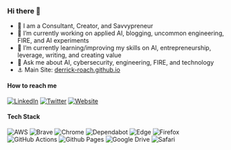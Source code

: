 ### Hi there 👋

<!--
**derrick-roach/derrick-roach** is a ✨ _special_ ✨ repository because its `README.md` (this file) appears on your GitHub profile.

Here are some ideas to get you started:

- 🔭 I’m currently working on ...
- 🌱 I’m currently learning ...
- 👯 I’m looking to collaborate on ...
- 🤔 I’m looking for help with ...
- 💬 Ask me about ...
- 📫 How to reach me: ...
- 😄 Pronouns: ...
- ⚡ Fun fact: ...
-->


- 💼 I am a Consultant, Creator, and Savvypreneur
- 🔭 I’m currently working on applied AI, blogging, uncommon engineering, FIRE, and AI experiments
- 🌱 I’m currently learning/improving my skills on AI, entrepreneurship, leverage, writing, and creating value
- 💬 Ask me about AI, cybersecurity, engineering, FIRE, and technology
- ⚓ Main Site: [derrick-roach.github.io](https://derrick-roach.github.io)


#### How to reach me

[![LinkedIn](https://img.shields.io/badge/linkedin-%230077B5.svg?style=for-the-badge&logo=linkedin&logoColor=white)](https://www.linkedin.com/in/drrckrch/)
[![Twitter](https://img.shields.io/badge/Twitter-%231DA1F2.svg?style=for-the-badge&logo=Twitter&logoColor=white)](https://twitter.com/DerrickRoach)
[![Website](https://img.shields.io/badge/-WEBSITE-0077B5?style=for-the-badge&logo=jekyll&logoColor=white)](https://derrick-roach.github.io)


#### Tech Stack

<!-- https://github.com/Ileriayo/markdown-badges -->
![AWS](https://img.shields.io/badge/AWS-%23FF9900.svg?style=for-the-badge&logo=amazon-aws&logoColor=white)
![Brave](https://img.shields.io/badge/Brave-FB542B?style=for-the-badge&logo=Brave&logoColor=white)
![Chrome](https://img.shields.io/badge/Google%20Chrome-4285F4?style=for-the-badge&logo=GoogleChrome&logoColor=white)
![Dependabot](https://img.shields.io/badge/dependabot-025E8C?style=for-the-badge&logo=dependabot&logoColor=white)
![Edge](https://img.shields.io/badge/Edge-0078D7?style=for-the-badge&logo=Microsoft-edge&logoColor=white)
![Firefox](https://img.shields.io/badge/Firefox-FF7139?style=for-the-badge&logo=Firefox-Browser&logoColor=white)
![GitHub Actions](https://img.shields.io/badge/github%20actions-%232671E5.svg?style=for-the-badge&logo=githubactions&logoColor=white)
![Github Pages](https://img.shields.io/badge/github%20pages-121013?style=for-the-badge&logo=github&logoColor=white)
![Google Drive](https://img.shields.io/badge/Google%20Drive-4285F4?style=for-the-badge&logo=googledrive&logoColor=white)
![Safari](https://img.shields.io/badge/Safari-000000?style=for-the-badge&logo=Safari&logoColor=white)
